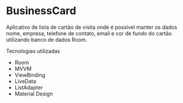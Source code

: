 # BusinessCard
Aplicativo de lista de cartão de visita onde é possível manter os dados nome, empresa, telefone de contato, email e cor de fundo do cartão utilizando banco de dados Room.

Tecnologias utilizadas

- Room
- MVVM
- ViewBinding
- LiveData
- ListAdapter
- Material Design
